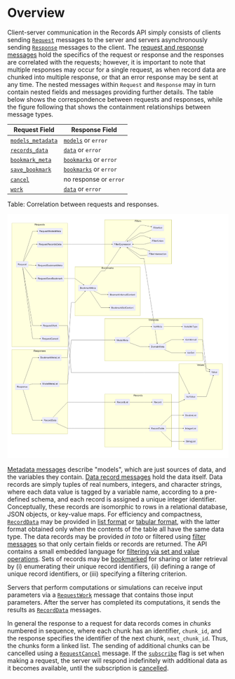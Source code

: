 # Overview

Client-server communication in the Records API simply consists of clients sending [`Request`](#EsdaRecords.Request) messages to the server and servers asynchronously sending [`Response`](#EsdaRecords.Response) messages to the client. The [request and response messages](#requests-and-responses) hold the specifics of the request or response and the responses are correlated with the requests; however, it is important to note that multiple responses may occur for a single request, as when record data are chunked into multiple response, or that an error response may be sent at any time. The nested messages within `Request` and `Response` may in turn contain nested fields and messages providing further details. The table below shows the correspondence between requests and responses, while the figure following that shows the containment relationships between message types. 

| Request Field                                       | Response Field                                          |
|-----------------------------------------------------|---------------------------------------------------------|
| [`models_metadata`](#EsdaRecords.RequestModelsMeta) | [`models`](#EsdaRecords.ModelMetaList) or `error`       |
| [`records_data`](#EsdaRecords.RequestRecordsData)   | [`data`](#EsdaRecords.RecordData) or `error`            |
| [`bookmark_meta`](#EsdaRecords.RequestBookmarkMeta) | [`bookmarks`](#EsdaRecords.BookmarkMetaList) or `error` |
| [`save_bookmark`](#EsdaRecords.RequestSaveBookmark) | [`bookmarks`](#EsdaRecords.BookmarkMetaList) or `error` |
| [`cancel`](#EsdaRecords.RequestCancel)              | no response or `error`                                  |
| [`work`](#EsdaRecords.RequestWork)                  | [`data`](#EsdaRecords.RecordData) or `error`            |

Table: Correlation between requests and responses.

![Containment relationships between protocol buffer messages in the Records API.](records.mermaid.png)

[Metadata messages](#metadata) describe "models", which are just sources of data, and the variables they contain. [Data record messages](#data-records) hold the data itself. Data records are simply tuples of real numbers, integers, and character strings, where each data value is tagged by a variable name, according to a pre-defined schema, and each record is assigned a unique integer identifier. Conceptually, these records are isomorphic to rows in a relational database, JSON objects, or key-value maps. For efficiency and compactness, [`RecordData`](#EsdaRecords.RecordData) may be provided in [list format](#EsdaRecords.RecordList) or [tabular format](#EsdaRecords.RecordTable), with the latter format obtained only when the contents of the table all have the same data type. The data records may be provided *in toto* or filtered using [filter messages](#filtering) so that only certain fields or records are returned. The API contains a small embedded language for [filtering via set and value operations](#EsdaRecords.FilterExpression). Sets of records may be [bookmarked](#bookmarks) for sharing or later retrieval by (i) enumerating their unique record identifiers, (ii) defining a range of unique record identifiers, or (iii) specifying a filtering criterion.

Servers that perform computations or simulations can receive input parameters via a [`RequestWork`](#EsdaRecords.RequestWork) message that contains those input parameters. After the server has completed its computations, it sends the results as [`RecordData`](#EsdaRecords.RecordData) messages.

In general the response to a request for data records comes in *chunks* numbered in sequence, where each chunk has an identifier, `chunk_id`, and the response specifies the identifier of the next chunk, `next_chunk_id`. Thus, the chunks form a linked list. The sending of additional chunks can be cancelled using a [`RequestCancel`](#EsdaRecords.RequestCancel) message. If the [`subscribe`](#EsdaRecords.Request) flag is set when making a request, the server will respond indefinitely with additional data as it becomes available, until the subscription is [cancelled](#EsdaRecords.RequestCancel).
